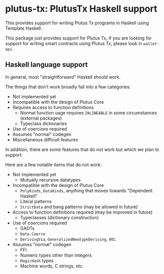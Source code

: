# plutus-tx: PlutusTx Haskell support

This provides support for writing Plutus Tx programs in Haskell using Template Haskell.

This package just provides support for Plutus Tx, if you are looking for support for
writing smart contracts using Plutus Tx, please look in `wallet-api`.

## Haskell language support

In general, most "straightforward" Haskell should work. 

The things that don't work broadly fall into a few categories:
- Not implemented yet
- Incompatible with the design of Plutus Core
- Requires access to function definitions 
    - Normal function uage requires `INLINEABLE` in some circumstances (external packages)
    - Typeclass dictionaries
- Use of coercions required
- Assumes "normal" codegen
- Miscellaneous difficult features

In addition, there are some features that do not work but which we plan to support.

Here are a few notable items that do not work:

- Not implemented yet
    - Mutually recursive datatypes
- Incompatible with the design of Plutus Core
    - `PolyKinds`, `DataKinds`, anything that moves towards "Dependent Haskell"
    - Literal patterns
    - `StrictData` and bang patterns (may be allowed in future)
- Access to function definitions required (may be improved in future)
    - Typeclasses (dictionary construction)
- Use of coercions required
    - GADTs
    - `Data.Coerce`
    - `DerivingVia`, `GeneralizedNewtypeDeriving`, etc.
- Assumes "normal" codegen
    - FFI
    - Numeric types other than integers
    - `MagicHash` types
    - Machine words, C strings, etc.
